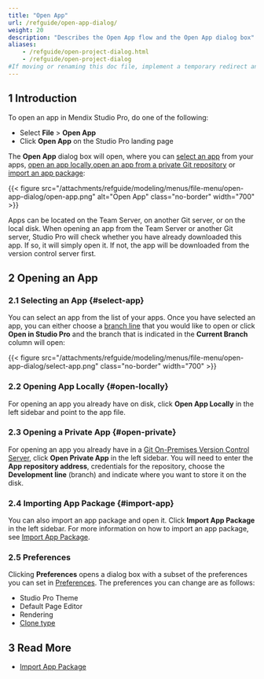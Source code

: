 ```yaml
---
title: "Open App"
url: /refguide/open-app-dialog/
weight: 20
description: "Describes the Open App flow and the Open App dialog box"
aliases:
    - /refguide/open-project-dialog.html
    - /refguide/open-project-dialog
#If moving or renaming this doc file, implement a temporary redirect and let the respective team know they should update the URL in the product. See Mapping to Products for more details.
---
```


## 1 Introduction

To open an app in Mendix Studio Pro, do one of the following:

* Select **File** > **Open App**
* Click **Open App** on the Studio Pro landing page

The **Open App** dialog box will open, where you can [select an app](#select-app) from your apps, [open an app locally](#open-locally),[open an app from a private Git repository](#open-private) or [import an app package](#import-app):

{{< figure src="/attachments/refguide/modeling/menus/file-menu/open-app-dialog/open-app.png" alt="Open App" class="no-border" width="700" >}}

Apps can be located on the Team Server, on another Git server, or on the local disk. When opening an app from the Team Server or another Git server, Studio Pro will check whether you have already downloaded this app. If so, it will simply open it. If not, the app will be downloaded from the version control server first. 

## 2 Opening an App

### 2.1 Selecting an App {#select-app}

You can select an app from the list of your apps. Once you have selected an app, you can either choose a [branch line](/refguide/version-control/#branches) that you would like to open or click **Open in Studio Pro** and the branch that is indicated in the **Current Branch** column will open:

{{< figure src="/attachments/refguide/modeling/menus/file-menu/open-app-dialog/select-app.png" class="no-border" width="700" >}}

### 2.2 Opening App Locally {#open-locally}

For opening an app you already have on disk, click **Open App Locally** in the left sidebar and point to the app file.

### 2.3 Opening a Private App {#open-private}

For opening an app you already have in a [Git On-Premises Version Control Server](/refguide/on-premises-git/), click **Open Private App** in the left sidebar. You will need to enter the **App repository address**, credentials for the repository, choose the **Development line** (branch) and indicate where you want to store it on the disk.

### 2.4 Importing App Package {#import-app}

You can also import an app package and open it. Click **Import App Package** in the left sidebar. For more information on how to import an app package, see [Import App Package](/refguide/import-app-package-dialog/).

### 2.5 Preferences

Clicking **Preferences** opens a dialog box with a subset of the preferences you can set in [Preferences](/refguide/preferences-dialog/). The preferences you can change are as follows:

* Studio Pro Theme
* Default Page Editor
* Rendering
* [Clone type](/refguide/preferences-dialog/#clone)

## 3 Read More

* [Import App Package](/refguide/import-app-package-dialog/)
